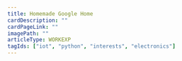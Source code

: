 ```yaml
---
title: Homemade Google Home
cardDescription: ""
cardPageLink: ""
imagePath: ""
articleType: WORKEXP
tagIds: ["iot", "python", "interests", "electronics"]
---
```

